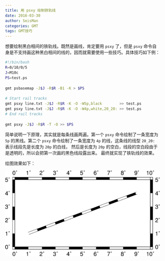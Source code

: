 ```yaml
---
title: 用 psxy 绘制铁轨线
date: 2016-03-30
author: SeisMan
categories: GMT
tags: GMT技巧
---
```


想要绘制黑白相间的铁轨线。既然是画线，肯定要用 `psxy` 了，但是 `psxy`
命令自身是不支持画这种黑白相间的线的，因而就需要使用一些技巧。具体技巧如下例：

``` bash
#!/bin/bash
R=0/10/0/5
J=M10c
PS=test.ps

gmt psbasemap -J$J -R$R -B1 -K > $PS

# Start rail tracks
gmt psxy line.txt -J$J -R$R -K -O -W5p,black        >> test.ps
gmt psxy line.txt -J$J -R$R -K -O -W4p,white,20_20: >> test.ps
# End rail tracks

gmt psxy -J$J -R$R -T -O >> $PS
```

简单说明一下原理，其实就是每条线画两遍。第一个 `psxy` 命令绘制了一条宽度为 `5p` 的黑线。第二个
`psxy` 命令绘制了一条宽度为 `4p` 的线，这条线的线型 `20_20:` 表示线段先是长度为 `20p` 的白线，
然后是长度为 `20p` 的空白，线段的空白段由于是透明的，所以会把第一次画的黑色线段露出来。
最终就实现了铁轨线的效果。

绘图效果如下：

![](/images/2016033001.png)
